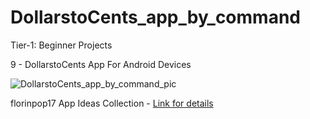 # DollarstoCents_app_by_command

Tier-1: Beginner Projects

9 - DollarstoCents App For Android Devices

![DollarstoCents_app_by_command_pic](https://user-images.githubusercontent.com/50905347/127870087-64f6090b-7214-4936-8af9-5354567649f9.jpg)

florinpop17 App Ideas Collection - [Link for details](https://github.com/florinpop17/app-ideas)
